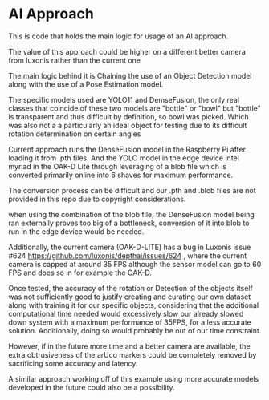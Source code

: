 # AI Approach

This is code that holds the main logic for usage of an AI approach.

The value of this approach could be higher on a different better camera from luxonis rather than the current one

The main logic behind it is Chaining the use of an Object Detection model along with the use of a Pose Estimation model.

The specific models used are YOLO11 and DemseFusion, the only real classes that coincide of these two models are "bottle" or "bowl" but "bottle" is transparent and thus difficult by definition, so bowl was picked. Which was also not a a particularly an ideal object for testing due to its difficult rotation determination on certain angles

Current approach runs the DenseFusion model in the Raspberry Pi after loading it from .pth files. And the YOLO model in the edge device intel myriad in the OAK-D Lite through leveraging of a blob file which is converted primarily online into 6 shaves for maximum performance.

The conversion process can be difficult and our .pth and .blob files are not provided in this repo due to copyright considerations.

when using the combination of the blob file, the DenseFusion model being ran externally proves too big of a bottleneck, conversion of it into blob to run in the edge device would be needed.

Additionally, the current camera (OAK-D-LITE) has a bug in Luxonis issue #624 https://github.com/luxonis/depthai/issues/624 , where the current camera is capped at around 35 FPS although the sensor model can go to 60 FPS and does so in for example the OAK-D. 

Once tested, the accuracy of the rotation or Detection of the objects itself was not sufficiently good to justify creating and curating our own dataset along with training it for our specific objects, considering that the additional computational time needed would excessively slow our already slowed down system with a maximum performance of 35FPS, for a less accurate solution. Additionally, doing so would probably be out of our time constraint.

However, if in the future more time and a better camera are available, the extra obtrusiveness of the arUco markers could be completely removed by sacrificing some accuracy and latency.

A similar approach working off of this example using more accurate models developed in the future could also be a possibility. 